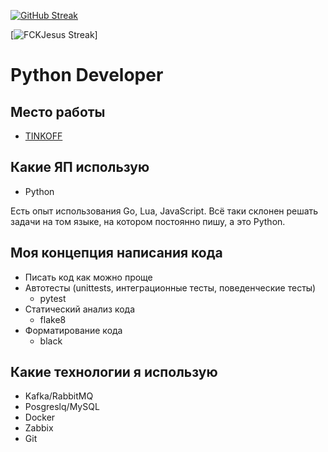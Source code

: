 [![GitHub Streak](https://streak-stats.demolab.com?user=FCKJesus&theme=radical&hide_border=true&border_radius=15&locale=ru&date_format=j%20M%5B%20Y%5D)](https://git.io/streak-stats)

[![FCKJesus Streak](https://fckjesus.github.io/)]

# Python Developer

## Место работы

- [TINKOFF](https://tinkoff.ru)

## Какие ЯП использую

- Python

Есть опыт использования Go, Lua, JavaScript. Всё таки склонен решать задачи на том языке, на котором постоянно пишу, а это Python.

## Моя концепция написания кода

- Писать код как можно проще
- Автотесты (unittests, интеграционные тесты, поведенческие тесты)
  - pytest
- Статический анализ кода
  - flake8
- Форматирование кода
  - black

## Какие технологии я использую

- Kafka/RabbitMQ
- Posgreslq/MySQL
- Docker
- Zabbix
- Git

